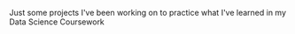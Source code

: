 Just some projects I've been working on to practice what I've learned in my Data Science Coursework
